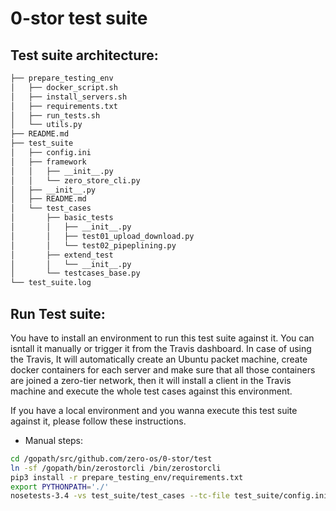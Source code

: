 # 0-stor test suite

## Test suite architecture:
```bash
├── prepare_testing_env
│   ├── docker_script.sh
│   ├── install_servers.sh
│   ├── requirements.txt
│   ├── run_tests.sh
│   └── utils.py
├── README.md
├── test_suite
│   ├── config.ini
│   ├── framework
│   │   ├── __init__.py
│   │   └── zero_store_cli.py
│   ├── __init__.py
│   ├── README.md
│   └── test_cases
│       ├── basic_tests
│       │   ├── __init__.py
│       │   ├── test01_upload_download.py
│       │   └── test02_pipeplining.py
│       ├── extend_test
│       │   └── __init__.py
│       └── testcases_base.py
└── test_suite.log
```

## Run Test suite:

You have to install an environment to run this test suite against it. You can isntall it manually or trigger it from the Travis dashboard. In case of using the Travis, It will automatically create an Ubuntu packet machine, create docker containers for each server and make sure that all those containers are joined a zero-tier network, then it will install a client in the Travis machine and execute the whole test cases against this environment.

If you have a local environment and you wanna execute this test suite against it, please follow these instructions.

- Manual steps:

```bash
cd /gopath/src/github.com/zero-os/0-stor/test
ln -sf /gopath/bin/zerostorcli /bin/zerostorcli
pip3 install -r prepare_testing_env/requirements.txt
export PYTHONPATH='./'
nosetests-3.4 -vs test_suite/test_cases --tc-file test_suite/config.ini
```
